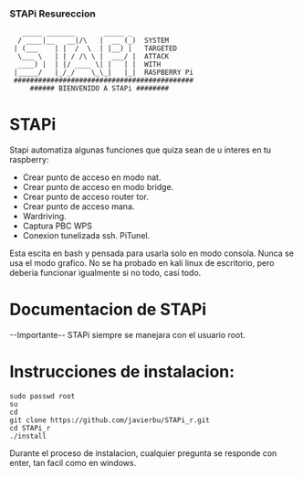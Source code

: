 

### STAPi Resureccion
```
   _____ _______       _____ _ 
  / ____|__   __|/\   |  __ (_)  SYSTEM
 | (___    | |  /  \  | |__) |   TARGETED
  \___ \   | | / /\ \ |  ___/ |  ATTACK
  ____) |  | |/ ____ \| |   | |  WITH
 |_____/   |_/_/    \_\_|   |_|  RASPBERRY Pi
 ############################################
     ###### BIENVENIDO A STAPi ########    
```

STAPi
==========


Stapi automatiza algunas funciones que quiza sean de u interes en tu raspberry:

- Crear punto de acceso en modo nat.
- Crear punto de acceso en modo bridge.
- Crear punto de acceso router tor.
- Crear punto de acceso mana.
- Wardriving.
- Captura PBC WPS
- Conexion tunelizada ssh. PiTunel.

Esta escita en bash y pensada para usarla solo en modo consola. Nunca se usa el modo grafico.
No se ha probado en kali linux de escritorio, pero deberia funcionar igualmente si no todo, casi todo.


Documentacion de STAPi
======================
--Importante--
STAPi siempre se manejara con el usuario root.

Instrucciones de instalacion:
==============================
```
sudo passwd root
su
cd
git clone https://github.com/javierbu/STAPi_r.git
cd STAPi_r
./install
```
Durante el proceso de instalacion, cualquier pregunta se responde con enter, tan facil como en windows.

